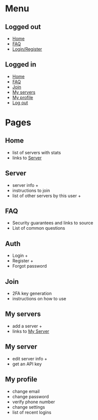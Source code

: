 # Menu

## Logged out
* [Home](#Home)
* [FAQ](#FAQ)
* [Login/Register](#Auth)

## Logged in
* [Home](#Home)
* [FAQ](#FAQ)
* [Join](#Join)
* [My servers](#My-servers)
* [My profile](#My-profile)
* [Log out](#Logout)

# Pages

## Home

* list of servers with stats
* links to [Server](#Server)

## Server

* server info +
* instructions to join
* list of other servers by this user +

## FAQ

* Security guarantees and links to source
* List of common questions

## Auth

* Login +
* Register +
* Forgot password

## Join

* 2FA key generation
* instructions on how to use

## My servers

* add a server +
* links to [My Server](#My-server)

## My server

* edit server info +
* get an API key

## My profile

* change email
* change password
* verify phone number
* change settings
* list of recent logins